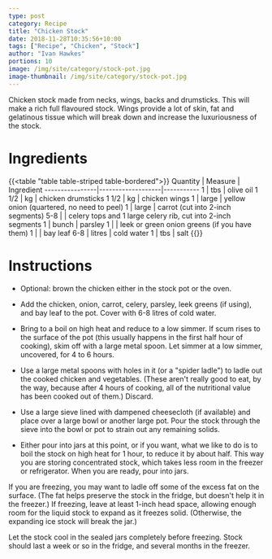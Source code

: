 ```yaml
---
type: post
category: Recipe
title: "Chicken Stock"
date: 2018-11-28T10:35:56+10:00
tags: ["Recipe", "Chicken", "Stock"]
author: "Ivan Hawkes"
portions: 10
image: /img/site/category/stock-pot.jpg
image-thumbnail: /img/site/category/stock-pot.jpg
---
```


Chicken stock made from necks, wings, backs and drumsticks. This will make a rich full flavoured stock. Wings provide a lot of skin, fat and gelatinous tissue which will break down and increase the luxuriousness of the stock.
<!--more-->

# Ingredients

{{<table "table table-striped table-bordered">}}
Quantity		| Measure 			| Ingredient
----------------|-------------------|-----------
1				| tbs				| olive oil
1 1/2			| kg				| chicken drumsticks
1 1/2			| kg				| chicken wings
1				| large				| yellow onion (quartered, no need to peel)
1				| large				| carrot (cut into 2-inch segments)
5-8				| 					| celery tops and 1 large celery rib, cut into 2-inch segments
1				| bunch				| parsley
1				| 					| leek or green onion greens (if you have them)
1				| 					| bay leaf
6-8				| litres			| cold water
1				| tbs				| salt
{{</table>}}

# Instructions

* Optional: brown the chicken either in the stock pot or the oven.

* Add the chicken, onion, carrot, celery, parsley, leek greens (if using), and bay leaf to the pot. Cover with 6-8 litres of cold water.
 
* Bring to a boil on high heat and reduce to a low simmer. If scum rises to the surface of the pot (this usually happens in the first half hour of cooking), skim off with a large metal spoon. Let simmer at a low simmer, uncovered, for 4 to 6 hours.
 
* Use a large metal spoons with holes in it (or a "spider ladle") to ladle out the cooked chicken and vegetables. (These aren't really good to eat, by the way, because after 4 hours of cooking, all of the nutritional value has been cooked out of them.) Discard.
 
* Use a large sieve lined with dampened cheesecloth (if available) and place over a large bowl or another large pot. Pour the stock through the sieve into the bowl or pot to strain out any remaining solids.

* Either pour into jars at this point, or if you want, what we like to do is to boil the stock on high heat for 1 hour, to reduce it by about half. This way you are storing concentrated stock, which takes less room in the freezer or refrigerator. When you are ready, pour into jars.

If you are freezing, you may want to ladle off some of the excess fat on the surface. (The fat helps preserve the stock in the fridge, but doesn't help it in the freezer.) If freezing, leave at least 1-inch head space, allowing enough room for the liquid stock to expand as it freezes solid. (Otherwise, the expanding ice stock will break the jar.)

Let the stock cool in the sealed jars completely before freezing. Stock should last a week or so in the fridge, and several months in the freezer.